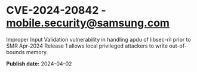 # CVE-2024-20842 - mobile.security@samsung.com

Improper Input Validation vulnerability in handling apdu of libsec-ril prior to SMR Apr-2024 Release 1 allows local privileged attackers to write out-of-bounds memory.

**Publish date:** 2024-04-02
